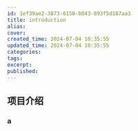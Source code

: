 ```yaml
---
id: 1ef39ae2-3873-6150-b043-893f5d187aa3
title: introduction
alias:
cover:
created_time: 2024-07-04 10:35:55
updated_time: 2024-07-04 10:35:55
categories:
tags:
excerpt:
published:
---
```


## 项目介绍

### a
